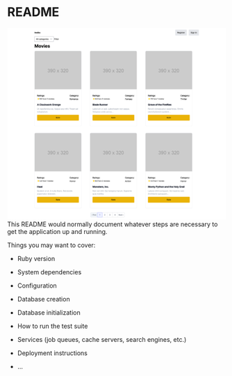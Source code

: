 # README
![Screen shot](app/assets/images/Screenshot%202023-02-08%20at%2016-00-07%20Imdbc.png)
This README would normally document whatever steps are necessary to get the
application up and running.

Things you may want to cover:

* Ruby version

* System dependencies

* Configuration

* Database creation

* Database initialization

* How to run the test suite

* Services (job queues, cache servers, search engines, etc.)

* Deployment instructions

* ...
